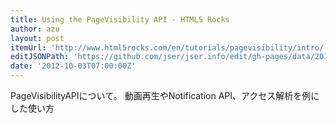 ```yaml
---
title: Using the PageVisibility API - HTML5 Rocks
author: azu
layout: post
itemUrl: 'http://www.html5rocks.com/en/tutorials/pagevisibility/intro/'
editJSONPath: 'https://github.com/jser/jser.info/edit/gh-pages/data/2012/10/index.json'
date: '2012-10-03T07:00:00Z'
---
```

PageVisibilityAPIについて。
動画再生やNotification API、アクセス解析を例にした使い方
